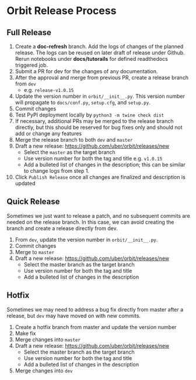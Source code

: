 # Orbit Release Process

## Full Release
1. Create a **doc-refresh** branch. Add the logs of changes of the planned release.  The logs can be reused on later draft of release under Github.
   Rerun notebooks under **docs/tutorails** for defined readthedocs triggered job.
2. Submit a PR for dev for the changes of any documentation. 
3. After the approval and merge from previous PR, create a release branch from `dev`
    - e.g. `release-v1.0.15`
4. Update the version number in `orbit/__init__.py`. This version number will propagate to `docs/conf.py`, `setup.cfg`, and `setup.py`.
5. Commit changes
6. Test PyPI deployment locally by `python3 -m twine check dist`   
7. If necessary, additional PRs may be merged to the release branch directly, but this should be reserved for bug fixes only and should not add or change any features
8. Merge the release branch to both `dev` and `master`
9. Draft a new release: https://github.com/uber/orbit/releases/new
    - Select the `master` as the target branch
    - Use version number for both the tag and title e.g. `v1.0.15`
    - Add a bulleted list of changes in the description; this can be similar to change logs from step 1.
10. Click `Publish Release` once all changes are finalized and description is updated


## Quick Release
Sometimes we just want to release a patch, and no subsequent commits are needed on the release branch.
In this case, we can avoid creating the branch and create a release directly from dev.

1. From `dev`, update the version number in `orbit/__init__.py`.
2. Commit changes
3. Merge to `master`
4. Draft a new release: https://github.com/uber/orbit/releases/new
    - Select the master branch as the target branch
    - Use version number for both the tag and title
    - Add a bulleted list of changes in the description
    
    
## Hotfix
Sometimes we may need to address a bug fix directly from master after a release, but `dev` may have moved on with new commits.

1. Create a hotfix branch from master and update the version number
2. Make fix
3. Merge changes into `master`
4. Draft a new release: https://github.com/uber/orbit/releases/new
    - Select the master branch as the target branch
    - Use version number for both the tag and title
    - Add a bulleted list of changes in the description
5. Merge changes into `dev`

